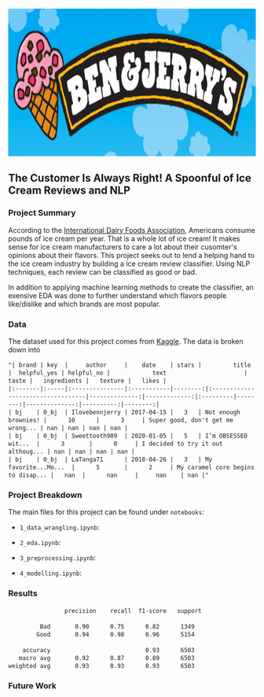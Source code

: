 <p align="center">
  <img src="./images/ben_jerry.jpeg"  width="850" height="300">
</p>

## The Customer Is Always Right! A Spoonful of Ice Cream Reviews and NLP

### Project Summary
According to the [International Dairy Foods Association](https://www.idfa.org/ice-cream-sales-trends), Americans consume pounds of ice cream per year. That is a whole lot of ice cream! It makes sense for ice cream manufacturers to care a lot about their cusomter's opinions about their flavors. This project seeks out to lend a helping hand to the ice cream industry by building a ice cream review classifier. Using NLP techniques, each review can be classified as good or bad.

In addition to applying machine learning methods to create the classifier, an exensive EDA was done to further understand which flavors people like/dislike and which brands are most popular.

### Data
The dataset used for this project comes from [Kaggle](https://www.kaggle.com/tysonpo/ice-cream-dataset). The data is broken down into 

```
"| brand | key  |     author     |    date    | stars |         title        |  helpful_yes | helpful_no |            text                      |  taste |   ingredients |   texture |   likes |
|:-------|:-----|:---------------|:-----------|--------:|:----------------------------------|--------------:|-------------:|:---------|--------:|--------------:|----------:|--------:|
| bj    | 0_bj  | Ilovebennjerry | 2017-04-15 |   3   | Not enough brownies! |      10      |      3     | Super good, don't get me wrong... | nan | nan | nan | nan |
| bj    | 0_bj  | Sweettooth909  | 2020-01-05 |   5   | I’m OBSESSED wit...  |      3       |      0     | I decided to try it out althoug... | nan | nan | nan | nan |
| bj    | 0_bj  | LaTanga71      | 2018-04-26 |   3   | My favorite...Mo...  |      5       |      2     | My caramel core begins to disap... |   nan  |      nan     |     nan    | nan |"
```


### Project Breakdown
The main files for this project can be found under `notebooks`:

- `1_data_wrangling.ipynb`: 
   
- `2_eda.ipynb`:

- `3_preprocessing.ipynb`:

- `4_modelling.ipynb`:

### Results

```
                precision    recall  f1-score   support

         Bad       0.90      0.75      0.82      1349
        Good       0.94      0.98      0.96      5154

    accuracy                           0.93      6503
   macro avg       0.92      0.87      0.89      6503
weighted avg       0.93      0.93      0.93      6503
```

### Future Work
